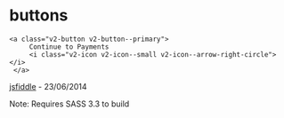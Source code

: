 # buttons
   
```
<a class="v2-button v2-button--primary">
     Continue to Payments
     <i class="v2-icon v2-icon--small v2-icon--arrow-right-circle"></i>
 </a>
```
    
[jsfiddle](http://jsfiddle.net/wgV8Q/3/) - 23/06/2014


Note: Requires SASS 3.3 to build